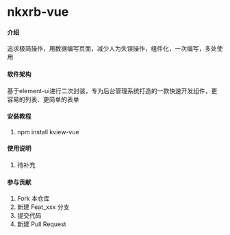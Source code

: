 # nkxrb-vue

#### 介绍
追求极简操作，用数据编写页面，减少人为失误操作，组件化，一次编写，多处使用

#### 软件架构
基于element-ui进行二次封装，专为后台管理系统打造的一款快速开发组件，更容易的列表、更简单的表单

#### 安装教程

1.  npm install kview-vue

#### 使用说明

1.  待补充

#### 参与贡献

1.  Fork 本仓库
2.  新建 Feat_xxx 分支
3.  提交代码
4.  新建 Pull Request
